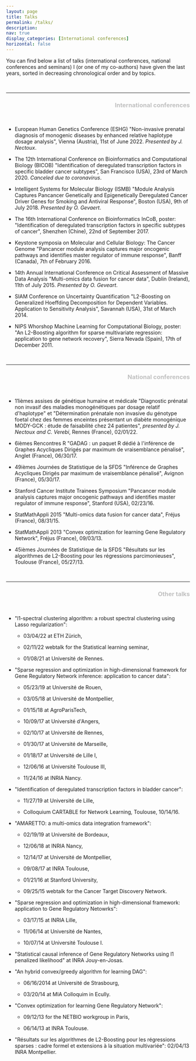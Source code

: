 ```yaml
---
layout: page
title: Talks
permalink: /talks/
description: 
nav: true
display_categories: [International conferences]
horizontal: false
---
```


You can find below a list of talks (international conferences, national conferences and seminars) I (or one of my co-authors) have given the last years, sorted in decreasing chronological order and by topics.

<br/> 

----------------
<div style="text-align: right"> <h3> <span style="color: silver;"> International conferences</span> </h3>  </div>

<br/>

- European Human Genetics Conference (ESHG) "Non-invasive prenatal diagnosis of monogenic diseases by enhanced relative haplotype dosage analysis", Vienna (Austria), 11st of June 2022. _Presented by J. Nectoux_.

- The 12th International Conference on Bioinformatics and Computational Biology (BICOB) "Identification of deregulated transcription factors in specific bladder cancer subtypes", San Francisco (USA), 23rd of March 2020. _Canceled due to coronavirus_.
    
- Intelligent Systems for Molecular Biology (ISMB) "Module Analysis Captures Pancancer Genetically and Epigenetically Deregulated Cancer Driver Genes for Smoking and Antiviral Response", Boston (USA), 9th of July 2018. _Presented by O. Gevaert_.
    
- The 16th International Conference on Bioinformatics InCoB, poster: "Identification of deregulated transcription factors in specific subtypes of cancer", Shenzhen (Chine), 22nd of September 2017.

- Keystone symposia on Molecular and Cellular Biology: The Cancer Genome "Pancancer module analysis captures major oncogenic pathways and identifies master regulator of immune response", Banff (Canada), 7th of February 2016.

- 14th Annual International Conference on Critical Assessment of Massive Data Analysis "Multi-omics data fusion for cancer data", Dublin (Ireland), 11th of July 2015. _Presented by O. Geveart_.

- SIAM Conference on Uncertainty Quantification "L2-Boosting on Generalized Hoeffding Decomposition for Dependent Variables. Application to Sensitivity Analysis", Savannah (USA), 31st of March 2014.

- NIPS Whorshop Machine Learning for Computational Biology, poster: "An L2-Boosting algorithm for sparse multivariate regression: application to gene network recovery", Sierra Nevada (Spain), 17th of December 2011. 

<br/>
 
----------------
<div style="text-align: right"> <h3> <span style="color: silver;"> National conferences</span> </h3>  </div>

<br/>

- 11ièmes assises de génétique humaine et médicale "Diagnostic prénatal non invasif des maladies monogénétiques par dosage relatif d'haplotype" et "Détermination prénatale non invasive du génotype foetal chez des femmes enceintes présentant un diabète monogénique MODY-GCK : étude de faisabilité chez 24 patientes", _presented by J. Nectoux and C. Verebi_, Rennes (France), 02/01/22.

- 6ièmes Rencontres R "GADAG : un paquet R dédié à l'inférence de Graphes Acycliques Dirigés par maximum de vraisemblance pénalisé", Anglet (France), 06/30/17.

- 49ièmes Journées de Statistique de la SFDS "Inférence de Graphes Acycliques Dirigés par maximum de vraisemblance pénalisé", Avignon (France), 05/30/17.
    
- Stanford Cancer Institute Trainees Symposium "Pancancer module analysis captures major oncogenic pathways and identifies master regulator of immune response", Stanford (USA), 02/23/16.
    
- StatMathAppli 2015 "Multi-omics data fusion for cancer data", Fréjus (France), 08/31/15.

- StatMathAppli 2013 "Convex optimization for learning Gene Regulatory Network", Fréjus (France), 09/03/13.

- 45ièmes Journées de Statistique de la SFDS "Résultats sur les algorithmes de L2-Boosting pour les régressions parcimonieuses", Toulouse (France), 05/27/13. 

<br/>

----------------
<div style="text-align: right"> <h3> <span style="color: silver;"> Other talks</span> </h3>  </div>

<br/>

- "l1-spectral clustering algorithm: a robust spectral clustering using Lasso regularization":
    - 03/04/22 at ETH Zürich,
    
    - 02/11/22 webtalk for the Statistical learning seminar,
    
    - 01/08/21 at Université de Rennes.

- "Sparse regression and optimization in high-dimensional framework for Gene Regulatory Network inference: application to cancer data": 
    - 05/23/19 at Université de Rouen,
    
    - 03/05/18 at Université de Montpellier,
    
    - 01/15/18 at AgroParisTech,
    
    - 10/09/17 at Université d'Angers,
    
    - 02/10/17 at Université de Rennes,
    
    - 01/30/17 at Université de Marseille, 
    
    - 01/18/17 at Université de Lille I,
    
    - 12/06/16 at Université Toulouse III, 
    
    - 11/24/16 at INRIA Nancy.

- "Identification of deregulated transcription factors in bladder cancer":

    - 11/27/19 at Université de Lille,
    
    - Colloquium CARTABLE for Network Learning, Toulouse, 10/14/16.

- "AMARETTO: a multi-omics data integration framework": 

    - 02/19/19 at Université de Bordeaux,
    
    - 12/06/18 at INRIA Nancy, 
    
    - 12/14/17 at Université de Montpellier, 
    
    - 09/08/17 at INRA Toulouse, 
    
    - 01/21/16 at Stanford University,
    
    - 09/25/15 webtalk for the Cancer Target Discovery Network.

- "Sparse regression and optimization in high-dimensional framework: application to Gene Regulatory Netowrks": 

    - 03/17/15 at INRIA Lille, 
    
    - 11/06/14 at Université de Nantes, 
    
    - 10/07/14 at Université Toulouse I.

- "Statistical causal inference of Gene Regulatory Networks using l1 penalized likelihood" at INRA Jouy-en-Josas.

- "An hybrid convex/greedy algorithm for learning DAG": 

    - 06/16/2014 at Université de Strasbourg,
    
    - 03/20/14 at MIA Colloquim in Ecully.

- "Convex optimization for learning Gene Regulatory Network": 

    - 09/12/13 for the NETBIO workgroup in Paris,
    
    - 06/14/13 at INRA Toulouse.

- "Résultats sur les algorithmes de L2-Boosting pour les régressions sparses : cadre formel et extensions à la situation multivariée": 02/04/13 INRA Montpellier. 
